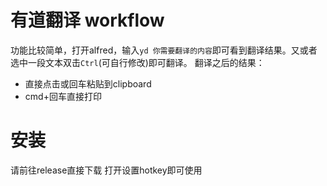 # 有道翻译 workflow
功能比较简单，打开alfred，输入`yd 你需要翻译的内容`即可看到翻译结果。又或者选中一段文本双击`Ctrl`(可自行修改)即可翻译。
翻译之后的结果：
* 直接点击或回车粘贴到clipboard
* cmd+回车直接打印

# 安装
请前往release直接下载 打开设置hotkey即可使用